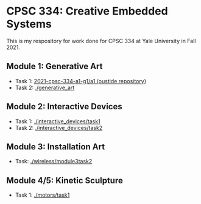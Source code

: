 # CPSC 334: Creative Embedded Systems

This is my respository for work done for CPSC 334 at Yale University in Fall 2021.

## Module 1: Generative Art

- Task 1: [2021-cpsc-334-a1-g1/a1 (oustide repository)](https://github.com/2021f-cpsc-334-a1-g1/a1)
- Task 2: [./generative_art](https://github.com/mgcallanan/cpsc334/tree/master/generative_art)

## Module 2: Interactive Devices

- Task 1: [./interactive_devices/task1](https://github.com/mgcallanan/cpsc334/tree/master/interactive_devices/task1)
- Task 2: [./interactive_devices/task2](https://github.com/mgcallanan/cpsc334/tree/master/interactive_devices/task2)

## Module 3: Installation Art

- Task: [./wireless/module3task2](https://github.com/mgcallanan/cpsc334/tree/master/wireless/module3task2)

## Module 4/5: Kinetic Sculpture

- Task 1: [./motors/task1](https://github.com/mgcallanan/cpsc334/tree/master/motors/task1)

